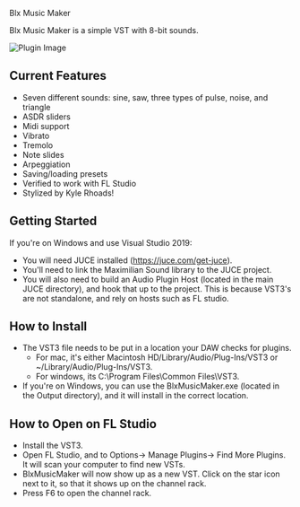 Blx Music Maker

Blx Music Maker is a simple VST with 8-bit sounds.

![Plugin Image](https://i.imgur.com/YoJpD7g.png)

## Current Features ##
 - Seven different sounds: sine, saw, three types of pulse, noise, and triangle
 - ASDR sliders
 - Midi support
 - Vibrato 
 - Tremolo 
 - Note slides
 - Arpeggiation 
 - Saving/loading presets
 - Verified to work with FL Studio
 - Stylized by Kyle Rhoads!

## Getting Started ##
If you're on Windows and use Visual Studio 2019:
 - You will need JUCE installed (https://juce.com/get-juce).
 - You'll need to link the Maximilian Sound library to the JUCE project.
 - You will also need to build an Audio Plugin Host (located in the main JUCE directory),
   and hook that up to the project. This is because VST3's are not standalone, and rely
   on hosts such as FL studio.

## How to Install ##
 - The VST3 file needs to be put in a location your DAW checks for plugins.
   - For mac, it's either Macintosh HD/Library/Audio/Plug-Ins/VST3 or ~/Library/Audio/Plug-Ins/VST3.
   - For windows, its C:\Program Files\Common Files\VST3.
 - If you're on Windows, you can use the BlxMusicMaker.exe (located in the Output directory),
   and it will install in the correct location.

## How to Open on FL Studio ##
 - Install the VST3.
 - Open FL Studio, and to Options-> Manage Plugins-> Find More Plugins. It will scan your 
   computer to find new VSTs.
 - BlxMusicMaker will now show up as a new VST. Click on the star icon next to it, so that
   it shows up on the channel rack.
 - Press F6 to open the channel rack.
